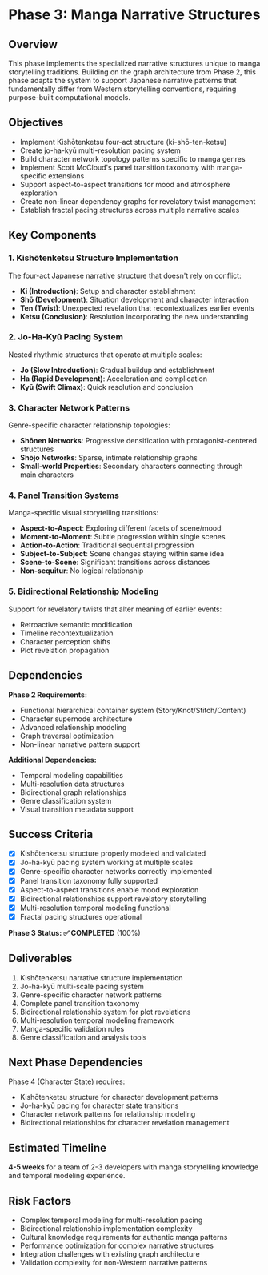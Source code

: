 # Phase 3: Manga Narrative Structures

## Overview

This phase implements the specialized narrative structures unique to manga storytelling traditions. Building on the graph architecture from Phase 2, this phase adapts the system to support Japanese narrative patterns that fundamentally differ from Western storytelling conventions, requiring purpose-built computational models.

## Objectives

- Implement Kishōtenketsu four-act structure (ki-shō-ten-ketsu)
- Create jo-ha-kyū multi-resolution pacing system
- Build character network topology patterns specific to manga genres
- Implement Scott McCloud's panel transition taxonomy with manga-specific extensions
- Support aspect-to-aspect transitions for mood and atmosphere exploration
- Create non-linear dependency graphs for revelatory twist management
- Establish fractal pacing structures across multiple narrative scales

## Key Components

### 1. Kishōtenketsu Structure Implementation
The four-act Japanese narrative structure that doesn't rely on conflict:
- **Ki (Introduction)**: Setup and character establishment
- **Shō (Development)**: Situation development and character interaction
- **Ten (Twist)**: Unexpected revelation that recontextualizes earlier events
- **Ketsu (Conclusion)**: Resolution incorporating the new understanding

### 2. Jo-Ha-Kyū Pacing System
Nested rhythmic structures that operate at multiple scales:
- **Jo (Slow Introduction)**: Gradual buildup and establishment
- **Ha (Rapid Development)**: Acceleration and complication
- **Kyū (Swift Climax)**: Quick resolution and conclusion

### 3. Character Network Patterns
Genre-specific character relationship topologies:
- **Shōnen Networks**: Progressive densification with protagonist-centered structures
- **Shōjo Networks**: Sparse, intimate relationship graphs
- **Small-world Properties**: Secondary characters connecting through main characters

### 4. Panel Transition Systems
Manga-specific visual storytelling transitions:
- **Aspect-to-Aspect**: Exploring different facets of scene/mood
- **Moment-to-Moment**: Subtle progression within single scenes
- **Action-to-Action**: Traditional sequential progression
- **Subject-to-Subject**: Scene changes staying within same idea
- **Scene-to-Scene**: Significant transitions across distances
- **Non-sequitur**: No logical relationship

### 5. Bidirectional Relationship Modeling
Support for revelatory twists that alter meaning of earlier events:
- Retroactive semantic modification
- Timeline recontextualization
- Character perception shifts
- Plot revelation propagation

## Dependencies

**Phase 2 Requirements:**
- Functional hierarchical container system (Story/Knot/Stitch/Content)
- Character supernode architecture
- Advanced relationship modeling
- Graph traversal optimization
- Non-linear narrative pattern support

**Additional Dependencies:**
- Temporal modeling capabilities
- Multi-resolution data structures
- Bidirectional graph relationships
- Genre classification system
- Visual transition metadata support

## Success Criteria

- [x] Kishōtenketsu structure properly modeled and validated
- [x] Jo-ha-kyū pacing system working at multiple scales
- [x] Genre-specific character networks correctly implemented
- [x] Panel transition taxonomy fully supported
- [x] Aspect-to-aspect transitions enable mood exploration
- [x] Bidirectional relationships support revelatory storytelling
- [x] Multi-resolution temporal modeling functional
- [x] Fractal pacing structures operational

**Phase 3 Status: ✅ COMPLETED** (100%)

## Deliverables

1. Kishōtenketsu narrative structure implementation
2. Jo-ha-kyū multi-scale pacing system
3. Genre-specific character network patterns
4. Complete panel transition taxonomy
5. Bidirectional relationship system for plot revelations
6. Multi-resolution temporal modeling framework
7. Manga-specific validation rules
8. Genre classification and analysis tools

## Next Phase Dependencies

Phase 4 (Character State) requires:
- Kishōtenketsu structure for character development patterns
- Jo-ha-kyū pacing for character state transitions
- Character network patterns for relationship modeling
- Bidirectional relationships for character revelation management

## Estimated Timeline

**4-5 weeks** for a team of 2-3 developers with manga storytelling knowledge and temporal modeling experience.

## Risk Factors

- Complex temporal modeling for multi-resolution pacing
- Bidirectional relationship implementation complexity
- Cultural knowledge requirements for authentic manga patterns
- Performance optimization for complex narrative structures
- Integration challenges with existing graph architecture
- Validation complexity for non-Western narrative patterns